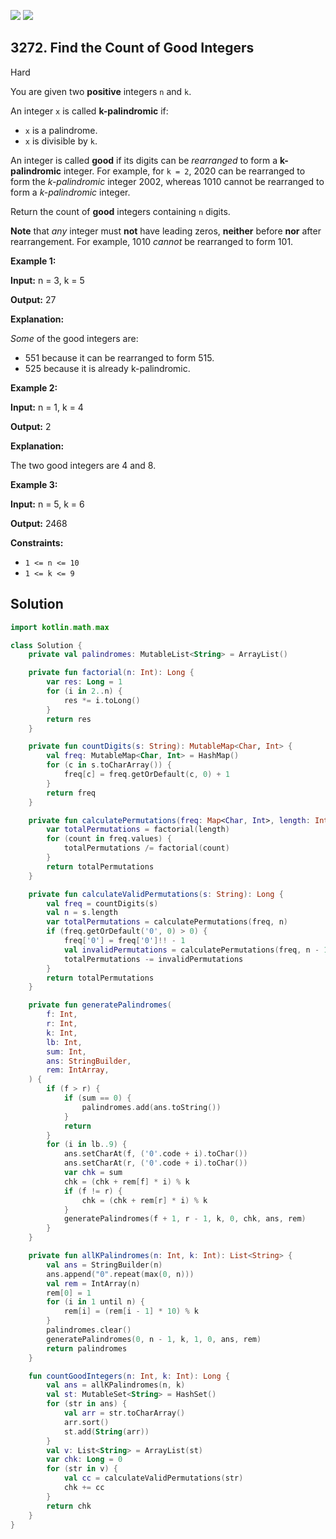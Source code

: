 [![](https://img.shields.io/github/stars/javadev/LeetCode-in-Kotlin?label=Stars&style=flat-square)](https://github.com/javadev/LeetCode-in-Kotlin)
[![](https://img.shields.io/github/forks/javadev/LeetCode-in-Kotlin?label=Fork%20me%20on%20GitHub%20&style=flat-square)](https://github.com/javadev/LeetCode-in-Kotlin/fork)

## 3272\. Find the Count of Good Integers

Hard

You are given two **positive** integers `n` and `k`.

An integer `x` is called **k-palindromic** if:

*   `x` is a palindrome.
*   `x` is divisible by `k`.

An integer is called **good** if its digits can be _rearranged_ to form a **k-palindromic** integer. For example, for `k = 2`, 2020 can be rearranged to form the _k-palindromic_ integer 2002, whereas 1010 cannot be rearranged to form a _k-palindromic_ integer.

Return the count of **good** integers containing `n` digits.

**Note** that _any_ integer must **not** have leading zeros, **neither** before **nor** after rearrangement. For example, 1010 _cannot_ be rearranged to form 101.

**Example 1:**

**Input:** n = 3, k = 5

**Output:** 27

**Explanation:**

_Some_ of the good integers are:

*   551 because it can be rearranged to form 515.
*   525 because it is already k-palindromic.

**Example 2:**

**Input:** n = 1, k = 4

**Output:** 2

**Explanation:**

The two good integers are 4 and 8.

**Example 3:**

**Input:** n = 5, k = 6

**Output:** 2468

**Constraints:**

*   `1 <= n <= 10`
*   `1 <= k <= 9`

## Solution

```kotlin
import kotlin.math.max

class Solution {
    private val palindromes: MutableList<String> = ArrayList()

    private fun factorial(n: Int): Long {
        var res: Long = 1
        for (i in 2..n) {
            res *= i.toLong()
        }
        return res
    }

    private fun countDigits(s: String): MutableMap<Char, Int> {
        val freq: MutableMap<Char, Int> = HashMap()
        for (c in s.toCharArray()) {
            freq[c] = freq.getOrDefault(c, 0) + 1
        }
        return freq
    }

    private fun calculatePermutations(freq: Map<Char, Int>, length: Int): Long {
        var totalPermutations = factorial(length)
        for (count in freq.values) {
            totalPermutations /= factorial(count)
        }
        return totalPermutations
    }

    private fun calculateValidPermutations(s: String): Long {
        val freq = countDigits(s)
        val n = s.length
        var totalPermutations = calculatePermutations(freq, n)
        if (freq.getOrDefault('0', 0) > 0) {
            freq['0'] = freq['0']!! - 1
            val invalidPermutations = calculatePermutations(freq, n - 1)
            totalPermutations -= invalidPermutations
        }
        return totalPermutations
    }

    private fun generatePalindromes(
        f: Int,
        r: Int,
        k: Int,
        lb: Int,
        sum: Int,
        ans: StringBuilder,
        rem: IntArray,
    ) {
        if (f > r) {
            if (sum == 0) {
                palindromes.add(ans.toString())
            }
            return
        }
        for (i in lb..9) {
            ans.setCharAt(f, ('0'.code + i).toChar())
            ans.setCharAt(r, ('0'.code + i).toChar())
            var chk = sum
            chk = (chk + rem[f] * i) % k
            if (f != r) {
                chk = (chk + rem[r] * i) % k
            }
            generatePalindromes(f + 1, r - 1, k, 0, chk, ans, rem)
        }
    }

    private fun allKPalindromes(n: Int, k: Int): List<String> {
        val ans = StringBuilder(n)
        ans.append("0".repeat(max(0, n)))
        val rem = IntArray(n)
        rem[0] = 1
        for (i in 1 until n) {
            rem[i] = (rem[i - 1] * 10) % k
        }
        palindromes.clear()
        generatePalindromes(0, n - 1, k, 1, 0, ans, rem)
        return palindromes
    }

    fun countGoodIntegers(n: Int, k: Int): Long {
        val ans = allKPalindromes(n, k)
        val st: MutableSet<String> = HashSet()
        for (str in ans) {
            val arr = str.toCharArray()
            arr.sort()
            st.add(String(arr))
        }
        val v: List<String> = ArrayList(st)
        var chk: Long = 0
        for (str in v) {
            val cc = calculateValidPermutations(str)
            chk += cc
        }
        return chk
    }
}
```